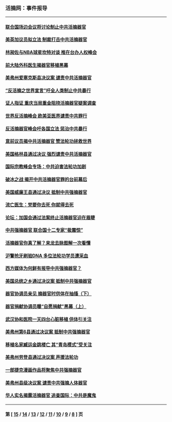 ### 活摘网：事件报导
---
#### [联合国场边会议将讨论制止中共活摘器官](../../pages/nf5877/n13656361.md?03310430) 
#### [美英加议员拟立法 制裁打击中共活摘器官](../../pages/nf5877/n13430251.md?03310430) 
#### [林昶佐与NBA球星坎特对谈 推在台办人权峰会](../../pages/nf5877/n13414467.md?03310430) 
#### [前大陆外科医生揭器官移植黑幕](../../pages/nf5877/n13401416.md?03310430) 
#### [美弗州爱塞克斯县决议案 谴责中共活摘器官](../../pages/nf5877/n13320919.md?03310430) 
#### [“反活摘之世界宣言”吁全人类制止中共暴行](../../pages/nf5877/n13259730.md?03310430) 
#### [证人指证 重庆当局重金阻挠活摘器官疑案调查](../../pages/nf5877/n13259127.md?03310430) 
#### [世界反活摘峰会 欧美亚医界谴责中共罪行](../../pages/nf5877/n13253550.md?03310430) 
#### [反活摘器官峰会吁各国立法 惩治中共暴行](../../pages/nf5877/n13245052.md?03310430) 
#### [意前议员揭中共活摘器官 赞法轮功拯救世界](../../pages/nf5877/n13203445.md?03310430) 
#### [美国格林县通过决议 强烈谴责中共活摘器官](../../pages/nf5877/n13119367.md?03310430) 
#### [国际宗教峰会专场：中共迫害法轮功加剧](../../pages/nf5877/n13088279.md?03310430) 
#### [破冰之战 揭开中共活摘器官罪的台前幕后](../../pages/nf5877/n13082457.md?03310430) 
#### [美国威廉王县通过决议 抵制中共强摘器官](../../pages/nf5877/n13056521.md?03310430) 
#### [流亡医生：党要你去死 你就得去死](../../pages/nf5877/n13052835.md?03310430) 
#### [论坛：加国会通过法案终止活摘器官迫在眉睫](../../pages/nf5877/n13029839.md?03310430) 
#### [中共强摘器官 联合国十二专家“极震惊”](../../pages/nf5877/n13024313.md?03310430) 
#### [活摘器官你真了解？来龙去脉图解一次看懂](../../pages/nf5877/n13013820.md?03310430) 
#### [沪警抢牙刷验DNA 多位法轮功学员遭采血](../../pages/nf5877/n12969218.md?03310430) 
#### [西方媒体为何鲜有报导中共强摘器官？](../../pages/nf5877/n12932034.md?03310430) 
#### [美国总统之乡通过决议案 抵制中共强摘器官](../../pages/nf5877/n12908242.md?03310430) 
#### [器官协调员亲见 摘器官时供体在抽搐（下）](../../pages/nf5877/n12898622.md?03310430) 
#### [器官捐献协调员曝“自愿捐献”黑幕（上）](../../pages/nf5877/n12878830.md?03310430) 
#### [武汉协和医院一天四台心脏移植 供体引关注](../../pages/nf5877/n12863175.md?03310430) 
#### [美弗州第6县通过决议案 抵制中共强摘器官](../../pages/nf5877/n12805218.md?03310430) 
#### [移植名家臧运金跳楼亡 其“青岛模式”受关注](../../pages/nf5877/n12803746.md?03310430) 
#### [美弗州劳登县通过决议案 声援法轮功](../../pages/nf5877/n12785715.md?03310430) 
#### [一部捷克漫画作品将聚焦中共强摘器官](../../pages/nf5877/n12785954.md?03310430) 
#### [美弗州县级决议案 谴责中共强摘人体器官](../../pages/nf5877/n12721290.md?03310430) 
#### [华人实名揭露活摘器官 追查国际：中共是魔鬼](../../pages/nf5877/n12691724.md?03310430) 

---
#### 第 [ [15](./15.md?03310430) / [14](./14.md?03310430) / [13](./13.md?03310430) / [12](./12.md?03310430) / [11](./11.md?03310430) / [10](./10.md?03310430) / [9](./9.md?03310430) / [8](./8.md?03310430) ] 页
